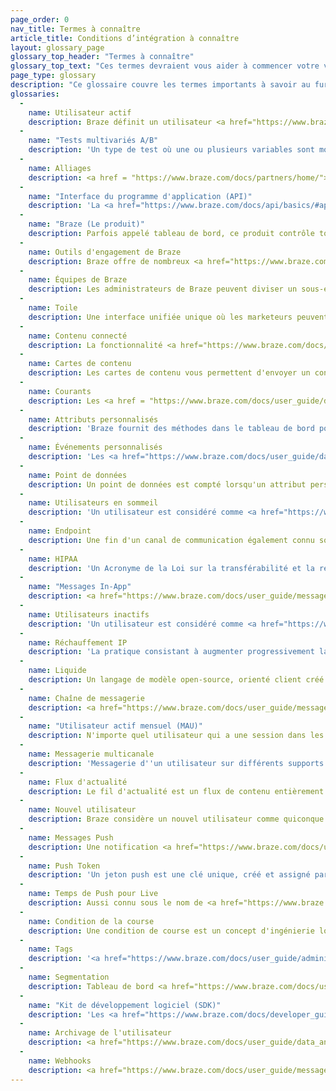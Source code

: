 ```yaml
---
page_order: 0
nav_title: Termes à connaître
article_title: Conditions d’intégration à connaître
layout: glossary_page
glossary_top_header: "Termes à connaître"
glossary_top_text: "Ces termes devraient vous aider à commencer votre voyage vers de meilleurs liens avec les clients et les utilisateurs brésiliens ! Donnez ceci une lecture avant de commencer votre intégration."
page_type: glossary
description: "Ce glossaire couvre les termes importants à savoir au fur et à mesure que vous passez par le processus d'intégration de Braze."
glossaries:
  - 
    name: Utilisateur actif
    description: Braze définit un utilisateur <a href="https://www.braze.com/docs/user_guide/engagement_tools/campaigns/ideas_and_strategies/active_user_campaigns/">actif</a> pour une période donnée comme tout utilisateur qui a une session à ce moment-là.
  - 
    name: "Tests multivariés A/B"
    description: 'Un type de test où une ou plusieurs variables sont modifiées et testées pour voir quels changements sont les plus performants. Les <a href="https://www.braze.com/docs/user_guide/engagement_tools/campaigns/testing_and_more/multivariate_testing/#multivariate--ab-testing">tests A/B</a> peuvent être effectués dans le cadre des campagnes du tableau de bord.'
  - 
    name: Alliages
    description: <a href = "https://www.braze.com/docs/partners/home/"> Alliages</a> sont des partenaires technologiques de Braze.
  - 
    name: "Interface du programme d'application (API)"
    description: 'La <a href="https://www.braze.com/docs/api/basics/#api-overview">Braze API</a> fournit un service web où vous pouvez enregistrer les actions prises par vos utilisateurs directement via HTTP, plutôt que via les SDK mobiles. Cela vous permet, par exemple, de passer des données utilisateur à Braze qui ne sont pas suivies dans votre application ou votre site web.'
  - 
    name: "Braze (Le produit)"
    description: Parfois appelé tableau de bord, ce produit contrôle toutes les données et interactions au cœur de la plate-forme Braze. Les clients Braze l'utiliser pour gérer les notifications, mettre en place des campagnes de messagerie ciblées et afficher les analyses. Les développeurs l'utilisent pour gérer les paramètres d'intégration des applications, telles que les clés API et les identifiants de notification push.
  - 
    name: Outils d'engagement de Braze
    description: Braze offre de nombreux <a href="https://www.braze.com/docs/user_guide/engagement_tools/">outils</a> pour atteindre vos clients et utilisateurs grâce à nos campagnes, outils Canvas et vous pouvez optimiser pour la cohérence (et télécharger des images et d'autres contenus) en utilisant nos Modèles & Outils Médias. À partir de là, vous pouvez créer des Segments et des Geofences pour cibler votre public par emplacement ou d'autres attributs.
  - 
    name: Équipes de Braze
    description: Les administrateurs de Braze peuvent diviser un sous-ensemble d'utilisateurs du tableau de bord en <a href="https://www.braze.com/docs/user_guide/administrative/manage_your_braze_users/teams/">Équipes</a> avec des rôles et des permissions d'utilisateurs variables. Cela permet aux administrateurs de limiter l'accès à certaines fonctionnalités par appartenance à un groupe.
  - 
    name: Toile
    description: Une interface unifiée unique où les marketeurs peuvent mettre en place des campagnes avec plusieurs messages et étapes pour former un voyage cohérent. <a href="https://www.braze.com/docs/user_guide/engagement_tools/canvas/">Canvas</a> vous permet également de comparer et d'optimiser ces expériences en utilisant des analyses complètes pour une expérience utilisateur complète.
  - 
    name: Contenu connecté
    description: La fonctionnalité <a href="https://www.braze.com/docs/user_guide/personalization_and_dynamic_content/connected_content/">Contenu connecté</a> de Braze étend la personnalisation du marketing pour augmenter l'engagement des clients et les conversions. Cette fonction vous permet d'insérer toutes les informations accessibles via l'API directement dans les messages que vous envoyez aux utilisateurs. Le contenu connecté permet d'extraire du contenu soit directement de votre serveur web, soit des API accessibles au public.
  - 
    name: Cartes de contenu
    description: Les cartes de contenu vous permettent d'envoyer un contenu hautement ciblé, flux dynamique de contenu riche pour vos clients directement dans les applications qu'ils aiment, sans interrompre leur expérience. Les cartes de contenu peuvent être envoyées aux utilisateurs <a href="https://www.braze.com/docs/developer_guide/platform_integration_guides/ios/content_cards/">iOS</a> et <a href="https://www.braze.com/docs/developer_guide/platform_integration_guides/android/content_cards/overview/">Android</a>.
  - 
    name: Courants
    description: Les <a href = "https://www.braze.com/docs/user_guide/data_and_analytics/braze_currents/">Courants</a>, notre exportation de flux de données, sont inclus dans certains forfaits Braze. Braze Currents vous permet d'intégrer à travers le stockage de données à l'aide de fichiers plats ou à nos partenaires Behavioral Analytics et de données clients à l'aide d'une charge utile JSON battue à un point de terminaison désigné.
  - 
    name: Attributs personnalisés
    description: 'Braze fournit des méthodes dans le tableau de bord pour assigner des attributs personnalisés aux utilisateurs. Vous pourrez filtrer et segmenter vos utilisateurs en fonction de ces attributs pour les campagnes <a href="https://www.braze.com/docs/developer_guide/platform_integration_guides/ios/analytics/setting_custom_attributes/#setting-custom-attributes">iOS</a> et <a href="https://www.braze.com/docs/developer_guide/platform_integration_guides/android/analytics/setting_custom_attributes/">Android</a>.'
  - 
    name: Événements personnalisés
    description: 'Les <a href="https://www.braze.com/docs/user_guide/data_and_analytics/custom_data/custom_events/#custom-events">événements personnalisés</a> de Braze sont des actions prises par vos utilisateurs ; ils sont les mieux adaptés pour suivre les interactions utilisateur de grande valeur avec votre application.'
  - 
    name: Point de données
    description: Un point de données est compté lorsqu'un attribut personnalisé est défini ou mis à jour (même si vous le mettez à jour avec la même valeur), un événement personnalisé ou un événement d'achat est enregistré, toute donnée standard (e. , prénom, nom, pays, home_city, etc) est enregistré, quand une session démarre, et quand une session se termine.
  - 
    name: Utilisateurs en sommeil
    description: 'Un utilisateur est considéré comme <a href="https://www.braze.com/docs/user_guide/data_and_analytics/user_data_collection/user_archival/#dormant-users">inactif</a> alors qu''il n''y a eu aucune activité au cours des douze derniers mois.'
  - 
    name: Endpoint
    description: Une fin d'un canal de communication également connu sous le nom de point de terminaison API <a href="https://www.braze.com/docs/api/endpoints/messaging/"></a> est utilisée dans l'API de messagerie Braze pour envoyer et planifier des messages.
  - 
    name: HIPAA
    description: 'Un Acronyme de la Loi sur la transférabilité et la responsabilité de l''assurance-maladie, Braze est conforme à la <a href="https://www.braze.com/docs/developer_guide/disclosures/security_qualifications/#hipaa">HIPAA</a>. Les exigences HIPAA concernent la sécurité administrative, physique et technique.'
  - 
    name: "Messages In-App"
    description: <a href="https://www.braze.com/docs/user_guide/message_building_by_channel/in-app_messages/">Les messages intégrés</a> sont des messages mobiles qui apparaissent dans votre application. Ils vous aident à obtenir du contenu à votre utilisateur sans interrompre sa journée avec une notification push. Des messages personnalisés et personnalisés dans l'application améliorent l'expérience utilisateur et aident votre public à tirer le meilleur parti de votre application.
  - 
    name: Utilisateurs inactifs
    description: 'Un utilisateur est considéré comme <a href="https://www.braze.com/docs/user_guide/data_and_analytics/user_data_collection/user_archival/#inactive-users">inactif</a> lorsqu''il atteint certains critères, comme ne reçoit plus d''e-mails ou de messages push et n''a pas été actif depuis plus de 6 mois.'
  - 
    name: Réchauffement IP
    description: 'La pratique consistant à augmenter progressivement la quantité de courrier envoyé à partir d''une adresse IP dédiée. <a href="https://www.braze.com/docs/user_guide/onboarding_with_braze/email_setup/ip_warming/#ip-warming">Le réchauffement de l''IP</a> permet d''établir une réputation auprès des Fournisseurs de services Internet, ce qui réduit la probabilité que vos messages soient signalés.'
  - 
    name: Liquide
    description: Un langage de modèle open-source, orienté client créé par Shopify et écrit en Ruby; <a href="https://www.braze.com/docs/user_guide/personalization_and_dynamic_content/liquid/">Liquid</a> est utilisé pour charger/tirer du contenu dynamique. Liquid vous permet d'utiliser des objets, des balises et des filtres pour ajouter une personnalisation personnelle.
  - 
    name: Chaîne de messagerie
    description: <a href="https://www.braze.com/docs/user_guide/message_building_by_channel/">Les canaux de messagerie</a> sont des moyens que vous pouvez pratiquement communiquer avec vos clients - par le biais de notifications push sur leur téléphone ou leur navigateur Web, courriel, messages dans l'application, et bien plus encore !
  - 
    name: "Utilisateur actif mensuel (MAU)"
    description: N'importe quel utilisateur qui a une session dans les 30 derniers jours.
  - 
    name: Messagerie multicanale
    description: 'Messagerie d''un utilisateur sur différents supports - comme une combinaison de courriels, de messages push sur le Web et de notifications push sur les mobiles. Les <a href="https://www.braze.com/docs/developer_guide/platform_wide/platform_features/#multi-channel-messaging">canaux de messagerie</a> sont mieux utilisés en concert et avec régularité pour réengager les utilisateurs perdus, retenir les utilisateurs actifs et dynamiser les ambassadeurs de votre marque.'
  - 
    name: Flux d'actualité
    description: Le fil d'actualité est un flux de contenu entièrement personnalisable dans l'application pour vos utilisateurs. Le ciblage de Braze et la segmentation vous permettent de créer un flux de contenu qui est individuellement pris en charge par chaque utilisateur à la fois pour <a href="https://www.braze.com/docs/developer_guide/platform_integration_guides/ios/news_feed/">iOS</a> et <a href="https://www.braze.com/docs/developer_guide/platform_integration_guides/android/news_feed/integration_overview/">Android</a>.
  - 
    name: Nouvel utilisateur
    description: Braze considère un nouvel utilisateur comme quiconque vient d'installer votre application. Alternativement, un nouvel utilisateur peut également être défini comme un utilisateur avec un identifiant utilisateur qui n'a pas été identifié précédemment au Brésil.
  - 
    name: Messages Push
    description: Une notification <a href="https://www.braze.com/docs/user_guide/message_building_by_channel/push/">push</a> ou un message push est une notification qui apparaît à partir d'une application mobile. Les notifications push apparaissent souvent sous la forme de fenêtres pop-up et de bannières pour iOS et Android.
  - 
    name: Push Token
    description: 'Un jeton push est une clé unique, créé et assigné par Apple ou Google pour créer une connexion entre une application et un appareil iOS, Android ou web. <a href="https://www.braze.com/docs/help/help_articles/push/push_token_migration/#push-token-migration">La migration de jetons Push</a> est l''importation de ces clés déjà générées dans la plate-forme de Brase.'
  - 
    name: Temps de Push pour Live
    description: Aussi connu sous le nom de <a href="https://www.braze.com/docs/user_guide/administrative/app_settings/push_ttl_settings/">Push TTL</a>, temps à vivre se réfère aux campagnes de période continuera à essayer d'être livré à un utilisateur hors ligne.
  - 
    name: Condition de la course
    description: Une condition de course est un concept d'ingénierie logicielle qui décrit une situation indésirable qui se produit lorsqu'un système tente d'effectuer plusieurs opérations simultanément, mais en raison de la nature du système, les opérations doivent être faites dans la bonne séquence pour être faites correctement. <br><br>Dans la plate-forme Braze, segmenter une campagne déclenchée sur les données utilisateur enregistrées au moment de l'événement peut causer une condition de course. Cela se produit lorsqu'un changement dans l'attribut utilisateur sur lequel la campagne est segmentée n'a pas encore été traitée pour l'utilisateur au moment où l'adhésion au segment est déterminée et la campagne est envoyée et peut conduire à ce que l'utilisateur ne reçoive pas la campagne.
  - 
    name: Tags
    description: '<a href="https://www.braze.com/docs/user_guide/administrative/app_settings/tags/#tags">Les balises</a> sont un outil qui vous aide à catégoriser, organiser et trier votre engagement sur une ou plusieurs campagnes.'
  - 
    name: Segmentation
    description: Tableau de bord <a href="https://www.braze.com/docs/user_guide/engagement_tools/segments/">Segmentation</a> vous permet de créer des groupes ou des extensions d'utilisateurs basés sur des filtres puissants de leur comportement dans l'application, données démographiques, données sociales, etc.
  - 
    name: "Kit de développement logiciel (SDK)"
    description: 'Les <a href="https://www.braze.com/docs/developer_guide/platform_integration_guides/sdk_primer/">SDKs</a> sont intégrés dans les applications iOS et Android et fournissent des outils puissants de marketing, de support client et d''analytique. Braze offre une intégration SDK pour <a href="https://www.braze.com/docs/developer_guide/platform_integration_guides/ios/initial_sdk_setup/">iOS</a> et <a href="https://www.braze.com/docs/developer_guide/platform_integration_guides/android/initial_sdk_setup/android_sdk_integration/#initial-sdk-setup">Android</a>.'
  - 
    name: Archivage de l'utilisateur
    description: <a href="https://www.braze.com/docs/user_guide/data_and_analytics/user_data_collection/user_archival/">L'archivage de l'utilisateur</a> fait référence aux utilisateurs qui ont été archivés. Chez Braze, ceci inclut à la fois les utilisateurs inactifs et dormants.
  - 
    name: Webhooks
    description: <a href="https://www.braze.com/docs/user_guide/message_building_by_channel/webhooks/">Les Webhooks</a> vous permettent de déclencher des actions non-applicatives telles que l'envoi de SMS de messagerie. Vous pouvez utiliser des webhooks pour fournir des informations en temps réel à d'autres systèmes et applications. La flexibilité de cette fonction vous permet d'envoyer des informations à n'importe quel terminal.
---
```


